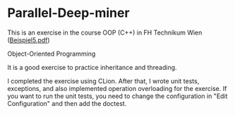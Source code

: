 # Parallel-Deep-miner

This is an exercise in the course OOP (C++) in FH Technikum Wien ([Beispiel5.pdf](https://github.com/binhduong160199/Parallel-Deep-miner/files/11668446/Beispiel5.pdf))

Object-Oriented Programming

It is a good exercise to practice inheritance and threading. 

I completed the exercise using CLion. After that, I wrote unit tests, exceptions, and also implemented operation overloading for the exercise. If you want to run the unit tests, you need to change the configuration in "Edit Configuration" and then add the doctest.
